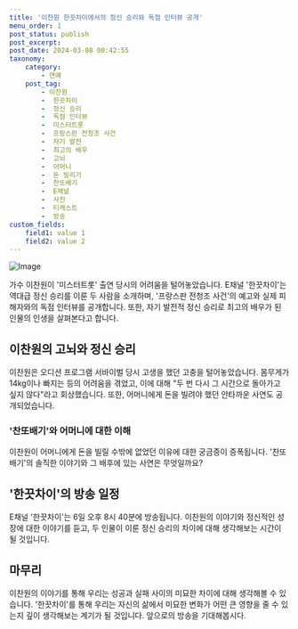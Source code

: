 ```yaml
---
title: '이찬원 한끗차이에서의 정신 승리와 독점 인터뷰 공개'
menu_order: 1
post_status: publish
post_excerpt: 
post_date: 2024-03-08 00:42:55
taxonomy:
    category:
        - 연예
    post_tag:
        - 이찬원
        -  한끗차이
        -  정신 승리
        -  독점 인터뷰
        -  미스터트롯
        -  프랑스판 전청조 사건
        -  자기 발전
        -  최고의 배우
        -  고뇌
        -  어머니
        -  돈 빌리기
        -  찬또배기
        -  E채널
        -  사진
        -  티캐스트
        -  방송
custom_fields:
    field1: value 1
    field2: value 2
---
```


![Image](https://mimgnews.pstatic.net/image/468/2024/03/06/0001036885_001_20240306182604848.jpg?type=w540)

가수 이찬원이 '미스터트롯' 출연 당시의 어려움을 털어놓았습니다. E채널 '한끗차이'는 역대급 정신 승리를 이룬 두 사람을 소개하며, '프랑스판 전청조 사건'의 예고와 실제 피해자와의 독점 인터뷰를 공개합니다. 또한, 자기 발전적 정신 승리로 최고의 배우가 된 인물의 인생을 살펴본다고 합니다.
## 이찬원의 고뇌와 정신 승리
이찬원은 오디션 프로그램 서바이벌 당시 고생을 했던 고충을 털어놓았습니다. 몸무게가 14kg이나 빠지는 등의 어려움을 겪었고, 이에 대해 "두 번 다시 그 시간으로 돌아가고 싶지 않다"라고 회상했습니다. 또한, 어머니에게 돈을 빌려야 했던 안타까운 사연도 공개되었습니다.
### '찬또배기'와 어머니에 대한 이해
이찬원이 어머니에게 돈을 빌릴 수밖에 없었던 이유에 대한 궁금증이 증폭됩니다. '찬또배기'의 솔직한 이야기와 그 배후에 있는 사연은 무엇일까요?
## '한끗차이'의 방송 일정
E채널 '한끗차이'는 6일 오후 8시 40분에 방송됩니다. 이찬원의 이야기와 정신적인 성장에 대한 이야기를 듣고, 두 인물이 이룬 정신 승리의 차이에 대해 생각해보는 시간이 될 것입니다.
## 마무리
이찬원의 이야기를 통해 우리는 성공과 실패 사이의 미묘한 차이에 대해 생각해볼 수 있습니다. '한끗차이'를 통해 우리는 자신의 삶에서 미묘한 변화가 어떤 큰 영향을 줄 수 있는지 깊이 생각해보는 계기가 될 것입니다. 앞으로의 방송을 기대해봅시다.
